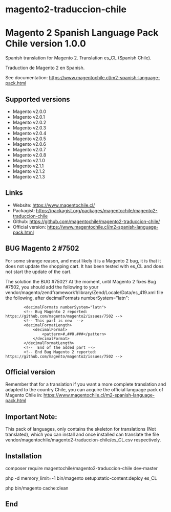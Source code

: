 # magento2-traduccion-chile
# Magento 2 Spanish Language Pack Chile version 1.0.0

Spanish translation for Magento 2. Translation es_CL (Spanish Chile).

Traduction de Magento 2 en Spanish.

See documentation: https://www.magentochile.cl/m2-spanish-language-pack.html


## Supported versions

* Magento v2.0.0
* Magento v2.0.1
* Magento v2.0.2
* Magento v2.0.3
* Magento v2.0.4
* Magento v2.0.5
* Magento v2.0.6
* Magento v2.0.7
* Magento v2.0.8
* Magento v2.1.0
* Magento v2.1.1
* Magento v2.1.2
* Magento v2.1.3

## Links

* Website: https://www.magentochile.cl/
* Packagist: https://packagist.org/packages/magentochile/magento2-traduccion-chile
* Github: https://github.com/magentochile/magento2-traduccion-chile/
* Official version: https://www.magentochile.cl/m2-spanish-language-pack.html

## BUG Magento 2 #7502
For some strange reason, and most likely it is a Magento 2 bug, it is that it does not update the shopping cart. It has been tested with es_CL and does not start the update of the cart.

The solution the BUG #7502? At the moment, until Magento 2 fixes Bug #7502, you should add the following to your vendor/magento/zendframework1/library/Zend/Locale/Data/es_419.xml file the following, after decimalFormats numberSystem="latn":

      		<decimalFormats numberSystem="latn">
			<!-- Bug Magento 2 reported: https://github.com/magento/magento2/issues/7502 -->
			<!-- This part is new  -->
			<decimalFormatLength>
				<decimalFormat>
					<pattern>#,##0.###</pattern>
				</decimalFormat>
			</decimalFormatLength>
			<!--  End of the added part -->
			<!-- End Bug Magento 2 reported: https://github.com/magento/magento2/issues/7502 -->



## Official version
Remember that for a translation if you want a more complete translation and adapted to the country Chile, you can acquire the official language pack of Magento Chile in: https://www.magentochile.cl/m2-spanish-language-pack.html

## Important Note: 
This pack of languages, only contains the skeleton for translations (Not translated), which you can install and once installed can translate the file vendor/magentochile/magento2-traduccion-chile/es_CL.csv respectively.

## Installation
composer require magentochile/magento2-traduccion-chile dev-master

php -d memory_limit=-1 bin/magento setup:static-content:deploy es_CL

php bin/magento cache:clean

## End
